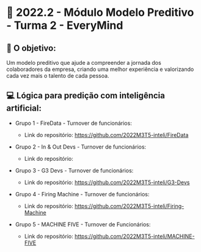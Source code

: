 # 🙋‍ 2022.2 - Módulo Modelo Preditivo - Turma 2 - EveryMind

## 🎯 O objetivo:
Um modelo preditivo que ajude a compreender a jornada dos colaboradores da empresa, criando uma melhor experiência e valorizando cada vez mais o talento de cada pessoa.

## 💻 Lógica para predição com inteligência artificial:

- Grupo 1 - FireData - Turnover de funcionários:
  - Link do repositório: https://github.com/2022M3T5-inteli/FireData

- Grupo 2 - In & Out Devs - Turnover de funcionários:
  - Link do repositório:
  
- Grupo 3 - G3 Devs - Turnover de funcionários:
  - Link do repositório: https://github.com/2022M3T5-inteli/G3-Devs
  
- Grupo 4 - Firing Machine - Turnover de funcionários:
  - Link do repositório: https://github.com/2022M3T5-inteli/Firing-Machine
  
- Grupo 5 - MACHINE FIVE - Turnover de Funcionários:
  - Link do repositório: https://github.com/2022M3T5-inteli/MACHINE-FIVE

